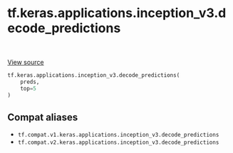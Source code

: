 <div itemscope itemtype="http://developers.google.com/ReferenceObject">
<meta itemprop="name" content="tf.keras.applications.inception_v3.decode_predictions" />
<meta itemprop="path" content="Stable" />
</div>

# tf.keras.applications.inception_v3.decode_predictions

<!-- Insert buttons and diff -->

<table class="tfo-notebook-buttons tfo-api" align="left">
</table>

<a target="_blank" href="/code/stable/tensorflow/python/keras/applications/inception_v3.py">View source</a>





``` python
tf.keras.applications.inception_v3.decode_predictions(
    preds,
    top=5
)
```



<!-- Placeholder for "Used in" -->


## Compat aliases

* `tf.compat.v1.keras.applications.inception_v3.decode_predictions`
* `tf.compat.v2.keras.applications.inception_v3.decode_predictions`

